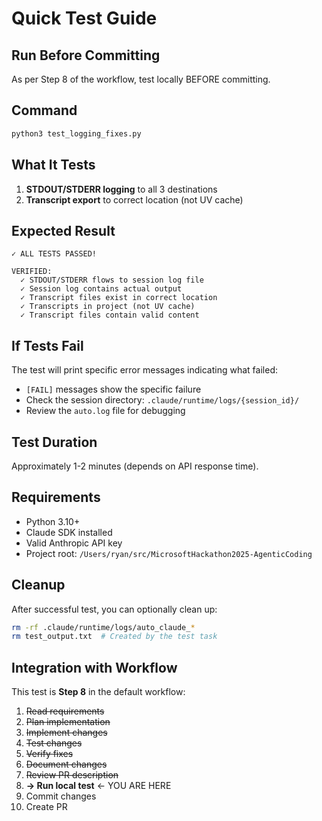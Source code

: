 # Quick Test Guide

## Run Before Committing

As per Step 8 of the workflow, test locally BEFORE committing.

## Command

```bash
python3 test_logging_fixes.py
```

## What It Tests

1. **STDOUT/STDERR logging** to all 3 destinations
2. **Transcript export** to correct location (not UV cache)

## Expected Result

```
✓ ALL TESTS PASSED!

VERIFIED:
  ✓ STDOUT/STDERR flows to session log file
  ✓ Session log contains actual output
  ✓ Transcript files exist in correct location
  ✓ Transcripts in project (not UV cache)
  ✓ Transcript files contain valid content
```

## If Tests Fail

The test will print specific error messages indicating what failed:

- `[FAIL]` messages show the specific failure
- Check the session directory: `.claude/runtime/logs/{session_id}/`
- Review the `auto.log` file for debugging

## Test Duration

Approximately 1-2 minutes (depends on API response time).

## Requirements

- Python 3.10+
- Claude SDK installed
- Valid Anthropic API key
- Project root: `/Users/ryan/src/MicrosoftHackathon2025-AgenticCoding`

## Cleanup

After successful test, you can optionally clean up:

```bash
rm -rf .claude/runtime/logs/auto_claude_*
rm test_output.txt  # Created by the test task
```

## Integration with Workflow

This test is **Step 8** in the default workflow:

1. ~~Read requirements~~
2. ~~Plan implementation~~
3. ~~Implement changes~~
4. ~~Test changes~~
5. ~~Verify fixes~~
6. ~~Document changes~~
7. ~~Review PR description~~
8. **→ Run local test** ← YOU ARE HERE
9. Commit changes
10. Create PR
